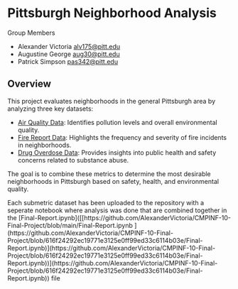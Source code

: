 <h1>Pittsburgh Neighborhood Analysis</h1>

<p>Group Members</p>

* Alexander Victoria alv175@pitt.edu
* Augustine George aug30@pitt.edu 
* Patrick Simpson pas342@pitt.edu

<h2>Overview</h2>

<p>This project evaluates neighborhoods in the general Pittsburgh area by analyzing three key datasets:</p>

* [Air Quality Data](https://data.wprdc.org/dataset/allegheny-county-fatal-accidental-overdoses): Identifies pollution levels and overall environmental quality.
*   [Fire Report Data](https://data.wprdc.org/dataset/fire-incidents-in-city-of-pittsburgh): Highlights the frequency and severity of fire incidents in neighborhoods.
*    [Drug Overdose Data](https://data.wprdc.org/dataset/allegheny-county-air-quality): Provides insights into public health and safety concerns related to substance abuse.

<p>The goal is to combine these metrics to determine the most desirable neighborhoods in Pittsburgh based on safety, health, and environmental quality.</p>

<p>Each submetric dataset has been uploaded to the repository with a seperate notebook where analysis was done that are combined together in the [Final-Report.ipynb]([[https://github.com/AlexanderVictoria/CMPINF-10-Final-Project/blob/main/Final-Report.ipynb ](https://github.com/AlexanderVictoria/CMPINF-10-Final-Project/blob/616f24292ec19771e3125e0ff99ed33c6114b03e/Final-Report.ipynb)](https://github.com/AlexanderVictoria/CMPINF-10-Final-Project/blob/616f24292ec19771e3125e0ff99ed33c6114b03e/Final-Report.ipynb))](https://github.com/AlexanderVictoria/CMPINF-10-Final-Project/blob/616f24292ec19771e3125e0ff99ed33c6114b03e/Final-Report.ipynb)) file</p>
